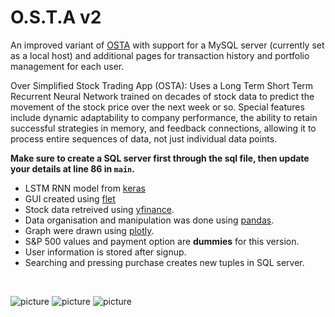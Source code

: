 # O.S.T.A v2

An improved variant of [OSTA](https://github.com/styg1an0fficial/O.S.T.A/edit/main/README.md) with support for a MySQL server (currently set as a local host) and additional pages for transaction history and portfolio management for each user.

Over Simplified Stock Trading App (OSTA): Uses a Long Term Short Term Recurrent Neural Network trained on decades of stock data to predict the movement of the stock price over the next week or so. Special features include dynamic adaptability to company performance, the ability to retain successful strategies in memory, and feedback connections, allowing it to process entire sequences of data, not just individual data points.

**Make sure to create a SQL server first through the sql file, then update your details at line 86 in `main`.**
- LSTM RNN model from [keras](https://keras.io/)
- GUI created using [flet](https://flet.dev/)
- Stock data retreived using [yfinance](https://pypi.org/project/yfinance/).
- Data organisation and manipulation was done using [pandas](https://pandas.pydata.org/).
- Graph were drawn using [plotly](https://plotly.com/).
- S&P 500 values and payment option are **dummies** for this version.
- User information is stored after signup.
- Searching and pressing purchase creates new tuples in SQL server.
<br>

![picture](https://github.com/styg1an0fficial/O.S.T.A/assets/113419133/4d17d93d-34cf-4c38-9522-0d178dc8e22f)
![picture](https://github.com/styg1an0fficial/O.S.T.A/assets/113419133/4d17d93d-34cf-4c38-9522-0d178dc8e22f)
![picture](https://github.com/styg1an0fficial/O.S.T.A/assets/113419133/4cc5d6ed-cc5e-4d75-a63f-69e8018ad27f)

<br>

